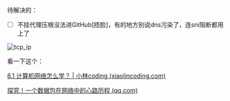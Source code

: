 待解决的：

- [ ] 不挂代理压根没法进GitHub[捂脸]，有的地方别说dns污染了，连sni阻断都用上了



![tcp_ip](https://figurebed-ladidol.oss-cn-chengdu.aliyuncs.com/img/tcp_ip.png)

看一下这个：

[6.1 计算机网络怎么学？ | 小林coding (xiaolincoding.com)](https://xiaolincoding.com/network/5_learn/learn_network.html)

[探究！一个数据包在网络中的心路历程 (qq.com)](https://mp.weixin.qq.com/s/iSZp41SRmh5b2bXIvzemIw)











